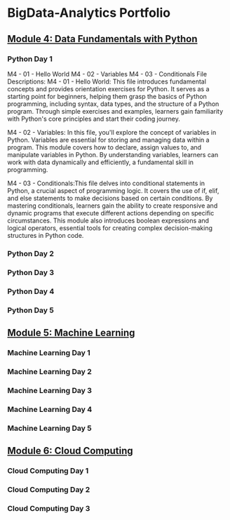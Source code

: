 # BigData-Analytics Portfolio
## [Module 4: Data Fundamentals with Python](https://github.com/tangybluff/BigData-Analytics/tree/917b849b28514453042cae5e526ff001ca087918/M4%20-%20Data%20Fundamentals%20with%20Python)

### Python Day 1

M4 - 01 - Hello World
M4 - 02 - Variables
M4 - 03 - Conditionals
File Descriptions: M4 - 01 - Hello World: This file introduces fundamental concepts and provides orientation exercises for Python. It serves as a starting point for beginners, helping them grasp the basics of Python programming, including syntax, data types, and the structure of a Python program. Through simple exercises and examples, learners gain familiarity with Python's core principles and start their coding journey.

M4 - 02 - Variables: In this file, you'll explore the concept of variables in Python. Variables are essential for storing and managing data within a program. This module covers how to declare, assign values to, and manipulate variables in Python. By understanding variables, learners can work with data dynamically and efficiently, a fundamental skill in programming.

M4 - 03 - Conditionals:This file delves into conditional statements in Python, a crucial aspect of programming logic. It covers the use of if, elif, and else statements to make decisions based on certain conditions. By mastering conditionals, learners gain the ability to create responsive and dynamic programs that execute different actions depending on specific circumstances. This module also introduces boolean expressions and logical operators, essential tools for creating complex decision-making structures in Python code.

### Python Day 2

### Python Day 3

### Python Day 4

### Python Day 5


## [Module 5: Machine Learning](https://github.com/tangybluff/BigData-Analytics/tree/4ee0b13d6618a66c1d4803772db452d7ab546971/M5%20-%20Machine%20Learning)

### Machine Learning Day 1

### Machine Learning Day 2

### Machine Learning Day 3

### Machine Learning Day 4

### Machine Learning Day 5


## [Module 6: Cloud Computing](https://github.com/tangybluff/BigData-Analytics/tree/873422951524751f45a1bfe729a6930774838460/M6%20-%20Cloud%20Computing)

### Cloud Computing Day 1

### Cloud Computing Day 2

### Cloud Computing Day 3


